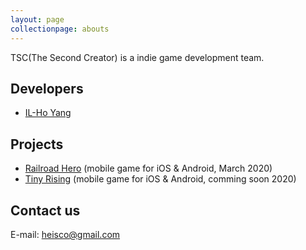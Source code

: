 ```yaml
---
layout: page
collectionpage: abouts
---
```


TSC(The Second Creator) is a indie game development team.

## Developers

- [IL-Ho Yang](./developer-ilhoyang.md)

## Projects

- [Railroad Hero](./project-railroadhero.md) (mobile game for iOS & Android, March 2020)
- [Tiny Rising](./project-tinyrising.md) (mobile game for iOS & Android, comming soon 2020)

## Contact us

E-mail: [heisco@gmail.com](mailto:heisco@gmail.com)
